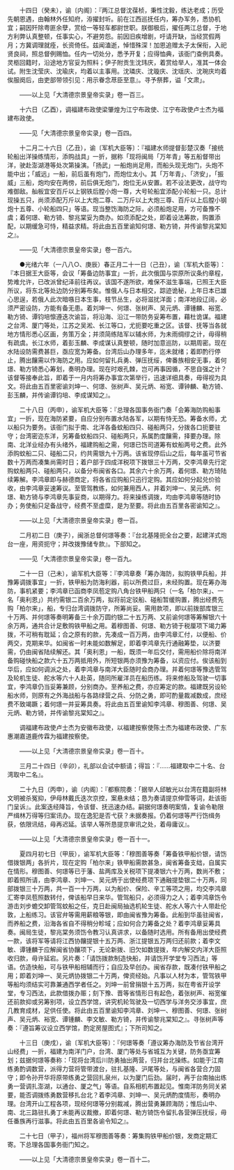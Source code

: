 <!-- { "loadSidebar": true } -->
　　十四日（癸未），谕〔内阁〕：『两江总督沈葆桢，秉性沈毅，练达老成；历受先朝恩遇，由翰林外任知府，洊擢封圻。前在江西巡抚任内，筹办军务，悉协机宜；嗣因歼除粤匪余孽，赏给一等轻车都尉世职。朕御极后，擢任两江总督，于地方利弊认真整顿，任事实心，不避劳怨。前因旧疾增剧，吁请开缺，当经赏假两月；方冀调理就痊，长资倚任。兹闻溘逝，悼惜殊深！加恩追赠太子太保衔，入祀贤良祠，照总督例赐恤。任内一切处分，悉予开复；应得恤典，该衙门查例具奏。灵柩回籍时，沿途地方官妥为照料；伊子附贡生沈玮庆，着赏给举人，准其一体会试。附生沈莹庆、沈瑜庆，均着以主事用。沈璘庆、沈璇庆、沈瑶庆、沈琬庆均着俟服阕后，由吏部带领引见：用示眷念荩臣至意』。寻予祭葬，谥「文肃」。

　　——以上见「大清德宗景皇帝实录」卷一百三。

　　十六日（乙酉），调福建布政使梁肇煌为江宁布政使、江宁布政使卢士杰为福建布政使。

　　——见「大清德宗景皇帝实录」卷一百四。

　　十二月二十六日（乙丑），谕〔军机大臣等〕：『福建水师提督彭楚汉奏「接统轮船出洋操练情形，添购战具」一折，据称「现将闽局「万年青」等五船督带出洋，驶赴澎湖港等处次第操演。「扬武」一船炮尚足用，而船头现无炮门，头炮不能中出；「威远」一船，前后虽有炮门，而炮位太小。其「万年青」、「济安」，「振威」三船，炮均安在两傍，前后俱无炮门，炮位无从安置。若不设法更改，战守均难御敌。舢板宜安百斤以上钢铁后膛小炮一尊，大号轮船宜添配小轮船一只。总计现操五只，尚须添配万斤以上大炮二尊、二万斤以上大炮三尊、百斤以上后膛小钢炮十五尊、小轮船四只」等语。现当整饬海防之际，必须船炮足用，方可备豫不虞；着何璟、勒方锜、黎兆棠妥为商办。如须添配之处，即着设法筹款，购置添配，以期缓急可恃，精益求精。将此由五百里谕知何璟、勒方锜，并传谕黎兆棠知之』。

　　——见「大清德宗景皇帝实录」卷一百六。

　　●光绪六年（一八八○、庚辰）春正月二十一日（己丑），谕〔军机大臣等〕：『本日据王大臣等，会议「筹备边防事宜」一折，此次俄国与崇原所议条约章程，势难允许，已改派曾纪泽前往再议。该国不遂所欲，难保不滋生事端，已照王大臣所议，将东北等处边防分别筹布矣。惟俄人与日本相交，踪迹诡秘，上年日本已雄心思逞，若俄人此次暗嗾日本生事，枝节丛生，必将滋扰洋面；南洋地段辽阔，必须严密设防，方能有备无患。着刘坤一、何璟、张树声、吴元炳、谭锺麟、裕宽、勒方锜、谭钧培懔遵迭次谕旨，将沿海、沿江一带防务妥筹布置，藉杜诡谋。福建之台湾、厦门等处，江苏之吴淞、长江等口，尤扼要吃重之区。该督、抚等当各就地方情形悉心区画，务策万全；并须简练陆军以辅水师，为未雨绸缪之计，毋得稍有疏虞。长江水师，着彭玉麟、李成谋认真整顿，随时加意巡防，以期周密。现在水陆设防需费甚巨，亟应宽为筹备。台湾后山办理多年，迄未就绪；着即酌行停止，腾出饟需以作海防之用。应如何留扎兵勇、弹压抚绥，俾番族相安无事，着何璟、勒方锜悉心筹划，奏明办理。现在时艰孔棘，岂可再事因循，不思自强之计？该督等接奉此旨，即着于一月内将筹办事宜次第举行，迅速详细具奏，毋得视为具文。将此由五百里密谕刘坤一、何璟、张树声、吴元炳、裕宽、谭钟麟、勒方锜、彭玉麟，并传谕谭钧培、李成谋知之』。

　　二十八日（丙申），谕军机大臣等：『总理各国事务衙门奏「会筹海防购船事宜」一折，现在海防紧要，自应分别布置水陆各军，以期有恃无恐。筹备水师，尤以船只为要务。该衙门拟于南、北洋各备蚊船四只、碰船两只，分拨各口扼要驻守；台湾密迩东洋，另筹备蚊船四只、碰船两只，系属酌度饟需，择要办理。除南、北洋业经办有头绪外，福建购船之需，何璟已饬司道筹有蚊船两号之费。此外添购蚊船二只、碰船二只，约共需银九十万两。该省现停后山之后，每年虽可节省数十万两而凑集尚需时日；着户部于四成洋税项下拨银三十万两，交李鸿章先行定购蚊船两只、碰船两只，以备分布闽省各口。其余六十余万两，着何璟、勒方琦陆续筹解。李鸿章即与赫德商定，将各省应购船只迅行定购。其应如何分起兑价验收，由李鸿章妥速筹议。至管驾教练，如何兼用西人，并着刘坤一、吴元炳、何璟、勒方锜与李鸿章先事妥商，以期得力。将来操练调拨，均由李鸿章等随时协办；务使船只足备战守，经费不至虚糜，是为至要。将此由五百里各密谕知之』。

　　——以上见「大清德宗景皇帝实录」卷一百。

　　二月初二日（庚子），闽浙总督何璟等奏：『台北基隆扼全台之要，起建洋式炮台一座，用资扼守；并改拨豫储专款』。下部知之。

　　——见「大清德宗景皇帝实录」卷一百九。

　　二十一日（己未），谕军机大臣等：『李鸿章奏「筹办海防，拟购铁甲兵船，并豫筹调拨事宜」一折，铁甲船为防海利器，前以所费过巨，未经购置。现在筹办海防，事机紧要；李鸿章已函商李凤苞定购八角台铁甲船两只（一名「柏尔来」、一名「奥利恩」）共约需银二百余万两，拟将前定驳船、碰船暂缓购置，腾出经费先购「柏尔来」，船，专归台湾调拨防守，所筹尚妥。需用款项，即以前拨部库银三十万两、并何璟等奏明筹备三十余万圆约银二十五万两、又前谕何璟等筹解银六十余万两，通共合计足敷购铁甲船之用。着穆图善、何璟、勒方锜于税厘项下竭力筹拨，不可稍有耽延；合之原有的款，先凑成一百万两，由李鸿章汇付，以便船、价两交，克期来华。如闽省一时未能如数解足，即着李鸿章先行通融筹垫，以济要需，仍由闽省陆续解还。其「奥利恩」一船，既须一年后交付，需用船价除将南洋备购碰快船之款六十五万两抵用外，所短银两亦须豫为筹备，以资应付。俟该船到华后，应如何调派之处，着李鸿章与南洋大臣随时会商办理。并着何璟等豫选管驾及轮机生徒、舵水等六十人赴英，随同所雇洋员在船历练。将来修船及驾驶一切事宜，李鸿章仍当妥筹兼顾，分别商办。至养船之费，亦应筹定的款。福建既另设轮船水师，则原有之外海战船与各路绿营之兵、分防之勇，即可酌量裁减数成，庶经费不致竭蹶；着何璟一并妥筹具奏。将此由五百里谕知李鸿章、穆图善、何璟、吴元炳、勒方锜，并传谕黎兆棠知之』。

　　调福建布政使卢士杰为安徽布政使，以福建按察使陈士杰为福建布政使、广东惠潮嘉道鹿传霖为福建按察使。

　　——以上见「大清德宗景皇帝实录」卷一百十。

　　三月二十四日（辛卯），礼部以会试中额请；得旨：『……福建取中二十名、台湾取中二名』。

　　二十九日（丙申），谕〔内阁〕：『都察院奏：「据举人邱敏光以台湾在籍副将林文明被杀冤抑，伊母林戴氏迭次京控，案悬未结；恳为奏请提京伸雪等词，赴该衙门呈诉』。此案迭经降旨，令该督、抚迅速办结。嗣据何璟奏明案情，复谕令勒限严缉林万得等归案讯办。现在逸犯是否弋获？未据奏报。仍着何璟等严行饬缉务获，依限讯结，毋再迟延。该举人等所恳提京审讯之处，着毋庸议』。

　　——以上见「大清德宗景皇帝实录」卷一百十一。

　　夏四月初七日（甲辰），谕军机大臣等：「穆图善等奏「筹备铁甲船价银，请饬借拨银两」各折片，现在定购「柏尔来」铁甲船需款甚急，闽省筹备支绌，自属实在情形。穆图善、何璟等已于藩、盐两库及关税项下提凑银六十万两，数尚不敷；即着照所请，由李鸿章、刘坤一、吴元炳于出使经费项下通融提垫银二十万两，同部拨银三十万两，共一百一十万两，以为船价、保险、辛工等项之用，均交李鸿章汇寄李凤苞照数转付，俾该船早日来华。管驾船只，必须得力之人；着李鸿章饬令游击刘步蟾交卸管驾蚊船之任，克日赴闽局抽选机轮生徒、舵水人等六十人带赴伦敦，上船练习。该官弁等需用薪粮等银，即由闽省豫为筹备。此船到华虽驻闽省，而养船之费，沿海各省自不得稍分畛域；应如何合力筹备之处？着李鸿章妥筹具奏。闽局生徒，黎兆棠务须饬令教习认真讲求，以备随时选用。所有备用出使经费一款，该将军等请将江西协饟提银十五万两、浙江提银五万两归还前款；着李文敏、谭锺麟于应解闽省协饟项下，无论新拨、旧欠如数提拨，年内解交内洋大臣照收归款，毋许延宕。另片奏：「请饬拨款制造快船，并请饬开学堂专习西法」等语。仿造快船，可与铁甲船相辅而行；自应及早创办。闽省存款，既凑付铁甲船之用；即着刘坤一、吴元炳协拨银二十万两，俾资经始。凡事以人材为本，管驾铁甲等船均须结实可靠兼通西学者任之。刘坤一前曾捐银十五万两，拟在粤省开设学堂，专习西法，此款借拨办赈；刻下豫、晋等省情形日有起色，着张树声、裕宽催还前款抑或另筹别项，设立西学馆，讲究机轮驾驶及一切西学与洋务交涉事宜，庶几教育成材，足供任使。将此由五百里谕知李鸿章、刘坤一、穆图善、何璟、张树声、吴元炳、裕宽、谭锺麟、李文敏、勒方锜，并传谕黎兆棠知之』。寻张树声等奏：『遵旨筹议设立西学馆，酌定房屋图式』；下所司知之。

　　十三日（庚戌），谕〔军机大臣等〕：『何璟等奏「遵议筹办海防及节省台湾开山经费」一折，福建为南洋门户，台湾、厦门等处与省城互为关键，防务亟宜筹划；兹据何璟等奏称：「现将台湾后川防勇抽出两营，归并台北操练。如能于江南练勇酌调数营，派得力营将管带渡台，驻扎基隆、沪尾等处，与闽省各营合力固守；即令孙开华将原带练勇之营回扎泉州，以为厦门后劲。届时，再于台南抽出练勇一营调扎澎湖，以通台、厦之气」等语。自系相机布置起见。惟南洋防务同关紧要，能否调拨练勇数营移扎台北？着李鸿章、刘坤一、吴元炳酌度情形，奏明办理。台湾开山工程各项，现经何璟等分别裁减，腾出营勇兼顾海防；惟后山中、南、北三路驻扎勇丁未能再议裁撤，即着何璟、勒方锜饬令留扎各营弹压抚绥，毋任番族再行滋事。将此由五百里各谕令知之』。

　　二十七日（甲子），福州将军穆图善等奏：筹集购铁甲船价银，发商定期汇寄。下总理各国事务衙门知之。

　　——以上见「大清德宗景皇帝实录」卷一百十二。

